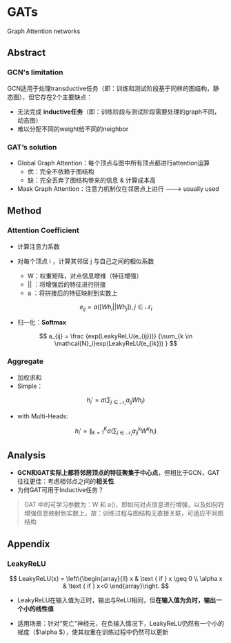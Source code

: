 # GATs

Graph Attention networks

## Abstract

### GCN's limitation

GCN适用于处理transductive任务（即：训练和测试阶段基于同样的图结构，静态图），但它存在2个主要缺点：

* 无法完成 **inductive任务**（即：训练阶段与测试阶段需要处理的graph不同，动态图）
* 难以分配不同的weight给不同的neighbor

### GAT’s solution

* Global Graph Attention：每个顶点与图中所有顶点都进行attention运算
  * 优：完全不依赖于图结构
  * 缺：完全丢弃了图结构带来的信息 & 计算成本高
* Mask Graph Attention：注意力机制仅在邻居点上进行 ---> usually used



## Method

### Attention Coefficient

* 计算注意力系数

* 对每个顶点 i ，计算其邻居 j 与自己之间的相似系数
  * W：权重矩阵，对点信息增维（特征增强）
  * || ：将增强后的特征进行拼接
  * a ：将拼接后的特征映射到实数上

$$
e_{ij} = a([Wh_i||Wh_j]), j \in \mathcal{N}_i
$$

* 归一化：**Softmax**

$$
a_{ij} = \frac
{exp(LeakyReLU(e_{ij}))}
{\sum_{k \in \mathcal{N}_i}exp(LeakyReLU(e_{ik})) }
$$

### Aggregate

* 加权求和
* Simple：

$$
h_i' = \sigma(\sum_{j\in \mathcal{N_i}} a_{ij}Wh_i)
$$

* with Multi-Heads:

$$
h_i' = \parallel_{k=1}^K  \sigma(\sum_{j\in \mathcal{N_i}} a_{ij}^kW^kh_i)
$$



## Analysis

* **GCN和GAT实际上都将邻居顶点的特征聚集于中心点**，但相比于GCN，GAT 往往更佳：考虑相邻点之间的**相关性**
* 为何GAT可用于Inductive任务？

> GAT 中的可学习参数为：W 和 a()，即如何对点信息进行增强，以及如何将增强信息映射到实数上，故：训练过程与图结构无直接关联，可适应不同图结构



## Appendix

### LeakyReLU

$$
LeakyReLU(x) = 
\left\{\begin{array}{ll}
x & \text { if } x \geq 0 \\
\alpha x & \text { if } x<0
\end{array}\right.
$$

* LeakyReLU在输入值为正时，输出与ReLU相同，但**在输入值为负时，输出一个小的线性值**

* 适用场景：针对“死亡”神经元，在负输入情况下，LeakyReLU仍然有一个小的梯度（$\alpha $），使其权重在训练过程中仍然可以更新